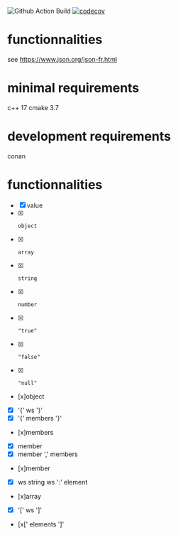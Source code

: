 ![Github Action Build](https://github.com/davidtazy/json-cpp-kata/workflows/Github%20Action%20Build/badge.svg?branch=master)
[![codecov](https://codecov.io/gh/davidtazy/json-cpp-kata/branch/master/graph/badge.svg)](https://codecov.io/gh/davidtazy/json-cpp-kata)

<h1>functionnalities</h1>

see https://www.json.org/json-fr.html


<h1> minimal requirements </h1>

c++ 17
cmake 3.7

<h1> development requirements </h1>

conan 

<h1> functionnalities </h1>



- [x] value
- [x]     object
- [x]     array
- [x]     string
- [x]     number
- [x]     "true"
- [x]     "false"
- [x]     "null"

- [x]object
- [x]   '{' ws '}'
- [x]   '{' members '}'

- [x]members
- [x]   member
- [x]   member ',' members

- [x]member
- [x]   ws string ws ':' element

- [x]array
- [x]   '[' ws ']'
- [x[' elements ']'
